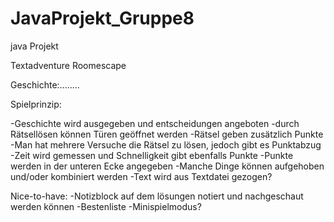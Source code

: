 # JavaProjekt_Gruppe8
java Projekt

Textadventure Roomescape

Geschichte:........

Spielprinzip:

-Geschichte wird ausgegeben und entscheidungen angeboten
-durch Rätsellösen können Türen geöffnet werden
-Rätsel geben zusätzlich Punkte
-Man hat mehrere Versuche die Rätsel zu lösen, jedoch gibt es Punktabzug
-Zeit wird gemessen und Schnelligkeit gibt ebenfalls Punkte
-Punkte werden in der unteren Ecke angegeben
-Manche Dinge können aufgehoben und/oder kombiniert werden
-Text wird aus Textdatei gezogen?

Nice-to-have:
-Notizblock auf dem lösungen notiert und nachgeschaut werden können
-Bestenliste
-Minispielmodus?
